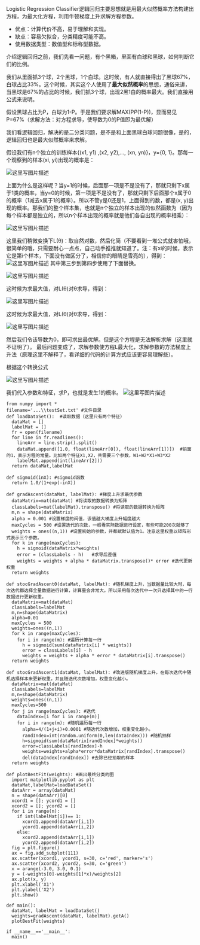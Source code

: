 Logistic Regression Classifier逻辑回归主要思想就是用最大似然概率方法构建出方程，为最大化方程，利用牛顿梯度上升求解方程参数。

- 优点：计算代价不高，易于理解和实现。
- 缺点：容易欠拟合，分类精度可能不高。
- 使用数据类型：数值型和标称型数据。

介绍逻辑回归之前，我们先看一问题，有个黑箱，里面有白球和黑球，如何判断它们的比例。

我们从里面抓3个球，2个黑球，1个白球。这时候，有人就直接得出了黑球67%，白球占比33%。这个时候，其实这个人使用了**最大似然概率**的思想，通俗来讲，当黑球是67%的占比的时候，我们抓3个球，出现2黑1白的概率最大。我们直接用公式来说明。

假设黑球占比为P，白球为1-P。于是我们要求解MAX(P*P*(1-P))，显而易见P=67%（求解方法：对方程求导，使导数为0的P值即为最优解）

我们看逻辑回归，解决的是二分类问题，是不是和上面黑球白球问题很像，是的，逻辑回归也是最大似然概率来求解。

假设我们有n个独立的训练样本{(x1, y1) ,(x2, y2),…, (xn, yn)}，y={0, 1}。那每一个观察到的样本(xi, yi)出现的概率是：
 

![这里写图片描述](https://img.jbzj.com/file_images/article/201908/201908070954421.png)

上面为什么是这样呢？当y=1的时候，后面那一项是不是没有了，那就只剩下x属于1类的概率，当y=0的时候，第一项是不是没有了，那就只剩下后面那个x属于0的概率（1减去x属于1的概率）。所以不管y是0还是1，上面得到的数，都是(x,  y)出现的概率。那我们的整个样本集，也就是n个独立的样本出现的似然函数为（因为每个样本都是独立的，所以n个样本出现的概率就是他们各自出现的概率相乘）：
 

![这里写图片描述](https://img.jbzj.com/file_images/article/201908/201908070954422.png)

这里我们稍微变换下L(θ)：取自然对数，然后化简（不要看到一堆公式就害怕哦，很简单的哦，只需要耐心一点点，自己动手推推就知道了。注：有xi的时候，表示它是第i个样本，下面没有做区分了，相信你的眼睛是雪亮的），得到： ![这里写图片描述](https://img.jbzj.com/file_images/article/201908/201908070954423.png) 其中第三步到第四步使用了下面替换。
 

![这里写图片描述](https://img.jbzj.com/file_images/article/201908/201908070954424.png)
 

这时候为求最大值，对L(θ)对θ求导，得到：
 

![这里写图片描述](https://img.jbzj.com/file_images/article/201908/201908070954425.png)

这时候为求最大值，对L(θ)对θ求导，得到：
 

![这里写图片描述](https://img.jbzj.com/file_images/article/201908/201908070954425.png)
 

然后我们令该导数为0，即可求出最优解。但是这个方程是无法解析求解（这里就不证明了）。
 最后问题变成了，求解参数使方程L最大化，求解参数的方法梯度上升法（原理这里不解释了，看详细的代码的计算方式应该更容易理解些）。
 

根据这个转换公式
 

![这里写图片描述](https://img.jbzj.com/file_images/article/201908/201908070954424.png)
 

我们代入参数和特征，求P，也就是发生1的概率。 ![这里写图片描述](https://img.jbzj.com/file_images/article/201908/201908070954426.png) 

```
from numpy import *
filename='...\\testSet.txt' #文件目录
def loadDataSet():  #读取数据（这里只有两个特征）
  dataMat = []
  labelMat = []
  fr = open(filename)
  for line in fr.readlines():
    lineArr = line.strip().split()
    dataMat.append([1.0, float(lineArr[0]), float(lineArr[1])])  #前面的1，表示方程的常量。比如两个特征X1,X2，共需要三个参数，W1+W2*X1+W3*X2
    labelMat.append(int(lineArr[2]))
  return dataMat,labelMat

def sigmoid(inX): #sigmoid函数
  return 1.0/(1+exp(-inX))

def gradAscent(dataMat, labelMat): #梯度上升求最优参数
  dataMatrix=mat(dataMat) #将读取的数据转换为矩阵
  classLabels=mat(labelMat).transpose() #将读取的数据转换为矩阵
  m,n = shape(dataMatrix)
  alpha = 0.001 #设置梯度的阀值，该值越大梯度上升幅度越大
  maxCycles = 500 #设置迭代的次数，一般看实际数据进行设定，有些可能200次就够了
  weights = ones((n,1)) #设置初始的参数，并都赋默认值为1。注意这里权重以矩阵形式表示三个参数。
  for k in range(maxCycles):
    h = sigmoid(dataMatrix*weights)
    error = (classLabels - h)   #求导后差值
    weights = weights + alpha * dataMatrix.transpose()* error #迭代更新权重
  return weights

def stocGradAscent0(dataMat, labelMat): #随机梯度上升，当数据量比较大时，每次迭代都选择全量数据进行计算，计算量会非常大。所以采用每次迭代中一次只选择其中的一行数据进行更新权重。
  dataMatrix=mat(dataMat)
  classLabels=labelMat
  m,n=shape(dataMatrix)
  alpha=0.01
  maxCycles = 500
  weights=ones((n,1))
  for k in range(maxCycles):
    for i in range(m): #遍历计算每一行
      h = sigmoid(sum(dataMatrix[i] * weights))
      error = classLabels[i] - h
      weights = weights + alpha * error * dataMatrix[i].transpose()
  return weights

def stocGradAscent1(dataMat, labelMat): #改进版随机梯度上升，在每次迭代中随机选择样本来更新权重，并且随迭代次数增加，权重变化越小。
  dataMatrix=mat(dataMat)
  classLabels=labelMat
  m,n=shape(dataMatrix)
  weights=ones((n,1))
  maxCycles=500
  for j in range(maxCycles): #迭代
    dataIndex=[i for i in range(m)]
    for i in range(m): #随机遍历每一行
      alpha=4/(1+j+i)+0.0001 #随迭代次数增加，权重变化越小。
      randIndex=int(random.uniform(0,len(dataIndex))) #随机抽样
      h=sigmoid(sum(dataMatrix[randIndex]*weights))
      error=classLabels[randIndex]-h
      weights=weights+alpha*error*dataMatrix[randIndex].transpose()
      del(dataIndex[randIndex]) #去除已经抽取的样本
  return weights

def plotBestFit(weights): #画出最终分类的图
  import matplotlib.pyplot as plt
  dataMat,labelMat=loadDataSet()
  dataArr = array(dataMat)
  n = shape(dataArr)[0]
  xcord1 = []; ycord1 = []
  xcord2 = []; ycord2 = []
  for i in range(n):
    if int(labelMat[i])== 1:
      xcord1.append(dataArr[i,1])
      ycord1.append(dataArr[i,2])
    else:
      xcord2.append(dataArr[i,1])
      ycord2.append(dataArr[i,2])
  fig = plt.figure()
  ax = fig.add_subplot(111)
  ax.scatter(xcord1, ycord1, s=30, c='red', marker='s')
  ax.scatter(xcord2, ycord2, s=30, c='green')
  x = arange(-3.0, 3.0, 0.1)
  y = (-weights[0]-weights[1]*x)/weights[2]
  ax.plot(x, y)
  plt.xlabel('X1')
  plt.ylabel('X2')
  plt.show()

def main():
  dataMat, labelMat = loadDataSet()
  weights=gradAscent(dataMat, labelMat).getA()
  plotBestFit(weights)

if __name__=='__main__':
  main()
```

